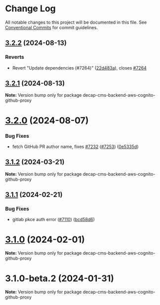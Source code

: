 # Change Log

All notable changes to this project will be documented in this file.
See [Conventional Commits](https://conventionalcommits.org) for commit guidelines.

## [3.2.2](https://github.com/decaporg/decap-cms/compare/decap-cms-backend-aws-cognito-github-proxy@3.2.1...decap-cms-backend-aws-cognito-github-proxy@3.2.2) (2024-08-13)

### Reverts

- Revert "Update dependencies (#7264)" ([22d483a](https://github.com/decaporg/decap-cms/commit/22d483a5b0c654071ae05735ac4f49abdc13d38c)), closes [#7264](https://github.com/decaporg/decap-cms/issues/7264)

## [3.2.1](https://github.com/decaporg/decap-cms/compare/decap-cms-backend-aws-cognito-github-proxy@3.2.0...decap-cms-backend-aws-cognito-github-proxy@3.2.1) (2024-08-13)

**Note:** Version bump only for package decap-cms-backend-aws-cognito-github-proxy

# [3.2.0](https://github.com/decaporg/decap-cms/compare/decap-cms-backend-aws-cognito-github-proxy@3.1.2...decap-cms-backend-aws-cognito-github-proxy@3.2.0) (2024-08-07)

### Bug Fixes

- fetch GitHub PR author name, fixes [#7232](https://github.com/decaporg/decap-cms/issues/7232) ([#7253](https://github.com/decaporg/decap-cms/issues/7253)) ([0e5335d](https://github.com/decaporg/decap-cms/commit/0e5335daba1b67816b4a0c24d1a2d9a185e3b54f))

## [3.1.2](https://github.com/decaporg/decap-cms/compare/decap-cms-backend-aws-cognito-github-proxy@3.1.1...decap-cms-backend-aws-cognito-github-proxy@3.1.2) (2024-03-21)

**Note:** Version bump only for package decap-cms-backend-aws-cognito-github-proxy

## [3.1.1](https://github.com/decaporg/decap-cms/compare/decap-cms-backend-aws-cognito-github-proxy@3.1.0...decap-cms-backend-aws-cognito-github-proxy@3.1.1) (2024-02-21)

### Bug Fixes

- gitlab pkce auth error ([#7110](https://github.com/decaporg/decap-cms/issues/7110)) ([bcd58d6](https://github.com/decaporg/decap-cms/commit/bcd58d6e117b4654b3e0dca173f7f8aaca8dabdf))

# [3.1.0](https://github.com/decaporg/decap-cms/compare/decap-cms-backend-aws-cognito-github-proxy@3.1.0-beta.2...decap-cms-backend-aws-cognito-github-proxy@3.1.0) (2024-02-01)

**Note:** Version bump only for package decap-cms-backend-aws-cognito-github-proxy

# 3.1.0-beta.2 (2024-01-31)

**Note:** Version bump only for package decap-cms-backend-aws-cognito-github-proxy
